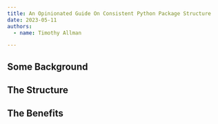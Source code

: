 ```yaml
---
title: An Opinionated Guide On Consistent Python Package Structure 
date: 2023-05-11
authors:
  - name: Timothy Allman

---
```



## Some Background

## The Structure

## The Benefits